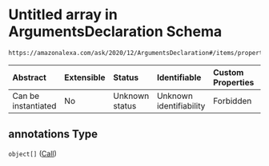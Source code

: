 # Untitled array in ArgumentsDeclaration Schema

```txt
https://amazonalexa.com/ask/2020/12/ArgumentsDeclaration#/items/properties/annotations
```



| Abstract            | Extensible | Status         | Identifiable            | Custom Properties | Additional Properties | Access Restrictions | Defined In                                                                                    |
| :------------------ | :--------- | :------------- | :---------------------- | :---------------- | :-------------------- | :------------------ | :-------------------------------------------------------------------------------------------- |
| Can be instantiated | No         | Unknown status | Unknown identifiability | Forbidden         | Allowed               | none                | [ArgumentsDeclaration.json\*](../../schemas/ArgumentsDeclaration.json "open original schema") |

## annotations Type

`object[]` ([Call](actiondeclaration-properties-annotations-call.md))
